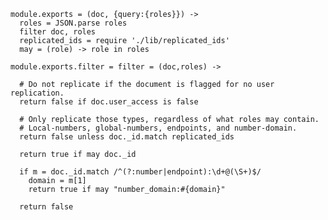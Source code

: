     module.exports = (doc, {query:{roles}}) ->
      roles = JSON.parse roles
      filter doc, roles
      replicated_ids = require './lib/replicated_ids'
      may = (role) -> role in roles

    module.exports.filter = filter = (doc,roles) ->

      # Do not replicate if the document is flagged for no user replication.
      return false if doc.user_access is false

      # Only replicate those types, regardless of what roles may contain.
      # Local-numbers, global-numbers, endpoints, and number-domain.
      return false unless doc._id.match replicated_ids

      return true if may doc._id

      if m = doc._id.match /^(?:number|endpoint):\d+@(\S+)$/
        domain = m[1]
        return true if may "number_domain:#{domain}"

      return false
